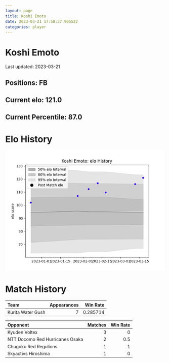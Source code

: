 ```yaml
---  
layout: page  
title: Koshi Emoto  
date: 2023-03-21 17:58:37.905522  
categories: player  
---
```

# Koshi Emoto


Last updated: 2023-03-21
## Positions: FB

## Current elo: 121.0

## Current Percentile: 87.0

# Elo History


![elo history](history_KoshiEmoto.png)
# Match History


| Team              |   Appearances |   Win Rate |
|:------------------|--------------:|-----------:|
| Kurita Water Gush |             7 |   0.285714 |

| Opponent                        |   Matches |   Win Rate |
|:--------------------------------|----------:|-----------:|
| Kyuden Voltex                   |         3 |        0   |
| NTT Docomo Red Hurricanes Osaka |         2 |        0.5 |
| Chugoku Red Regulions           |         1 |        1   |
| Skyactivs Hiroshima             |         1 |        0   |